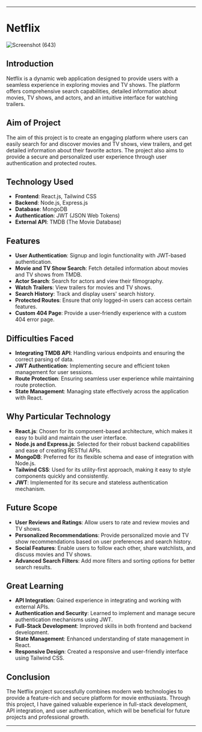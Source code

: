 

---

# Netflix

![Screenshot (643)](https://github.com/user-attachments/assets/dfffeada-49dd-4569-846d-514976aa2296)

## Introduction

Netflix is a dynamic web application designed to provide users with a seamless experience in exploring movies and TV shows. The platform offers comprehensive search capabilities, detailed information about movies, TV shows, and actors, and an intuitive interface for watching trailers.

## Aim of Project

The aim of this project is to create an engaging platform where users can easily search for and discover movies and TV shows, view trailers, and get detailed information about their favorite actors. The project also aims to provide a secure and personalized user experience through user authentication and protected routes.

## Technology Used

- **Frontend**: React.js, Tailwind CSS
- **Backend**: Node.js, Express.js
- **Database**: MongoDB
- **Authentication**: JWT (JSON Web Tokens)
- **External API**: TMDB (The Movie Database)

## Features

- **User Authentication**: Signup and login functionality with JWT-based authentication.
- **Movie and TV Show Search**: Fetch detailed information about movies and TV shows from TMDB.
- **Actor Search**: Search for actors and view their filmography.
- **Watch Trailers**: View trailers for movies and TV shows.
- **Search History**: Track and display users' search history.
- **Protected Routes**: Ensure that only logged-in users can access certain features.
- **Custom 404 Page**: Provide a user-friendly experience with a custom 404 error page.

## Difficulties Faced

- **Integrating TMDB API**: Handling various endpoints and ensuring the correct parsing of data.
- **JWT Authentication**: Implementing secure and efficient token management for user sessions.
- **Route Protection**: Ensuring seamless user experience while maintaining route protection.
- **State Management**: Managing state effectively across the application with React.

## Why Particular Technology

- **React.js**: Chosen for its component-based architecture, which makes it easy to build and maintain the user interface.
- **Node.js and Express.js**: Selected for their robust backend capabilities and ease of creating RESTful APIs.
- **MongoDB**: Preferred for its flexible schema and ease of integration with Node.js.
- **Tailwind CSS**: Used for its utility-first approach, making it easy to style components quickly and consistently.
- **JWT**: Implemented for its secure and stateless authentication mechanism.

## Future Scope

- **User Reviews and Ratings**: Allow users to rate and review movies and TV shows.
- **Personalized Recommendations**: Provide personalized movie and TV show recommendations based on user preferences and search history.
- **Social Features**: Enable users to follow each other, share watchlists, and discuss movies and TV shows.
- **Advanced Search Filters**: Add more filters and sorting options for better search results.

## Great Learning

- **API Integration**: Gained experience in integrating and working with external APIs.
- **Authentication and Security**: Learned to implement and manage secure authentication mechanisms using JWT.
- **Full-Stack Development**: Improved skills in both frontend and backend development.
- **State Management**: Enhanced understanding of state management in React.
- **Responsive Design**: Created a responsive and user-friendly interface using Tailwind CSS.

## Conclusion

The Netflix project successfully combines modern web technologies to provide a feature-rich and secure platform for movie enthusiasts. Through this project, I have gained valuable experience in full-stack development, API integration, and user authentication, which will be beneficial for future projects and professional growth.

---

